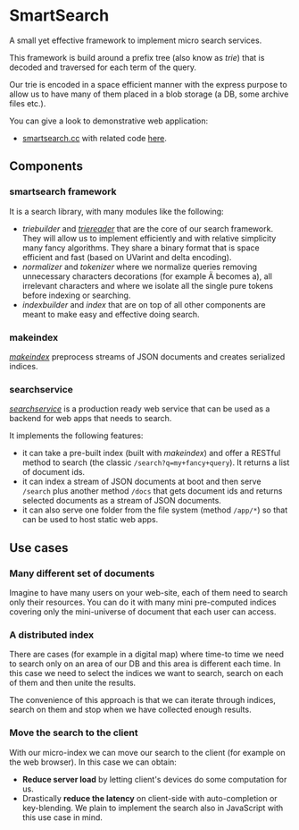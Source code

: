 # SmartSearch

A small yet effective framework to implement micro search services.

This framework is build around a prefix tree (also know as *trie*) that is 
decoded and traversed for each term of the query.

Our trie is encoded in a space efficient manner with the express purpose to 
allow us to have many of them placed in a blob storage (a DB, some archive
 files etc.).
 
You can give a look to demonstrative web application:
- [smartsearch.cc](http://smartsearch.cc) with related code 
  [here](https://github.com/rressi/smartsearch-demo).


## Components

### smartsearch framework
It is a search library, with many modules like the following:
- *triebuilder* and [*triereader*](doc/trie.md) that are the core of 
our search framework. They will allow us to implement efficiently and with 
relative simplicity many fancy algorithms. They share a binary format that is 
space efficient and fast (based on UVarint and delta encoding).
- *normalizer* and *tokenizer* where we normalize queries removing unnecessary
characters decorations (for example Ä becomes a), all irrelevant characters and
where we isolate all the single pure tokens before indexing or searching.
- *indexbuilder* and *index* that are on top of all other components are 
meant to make easy and effective doing search.

### makeindex
[*makeindex*](doc/makeindex.md) preprocess streams of JSON documents and 
creates serialized indices.

### searchservice
[*searchservice*](doc/searchservice.md) is a production ready web service that
can be used as a backend for web apps that needs to search.

It implements the following features:
- it can take a pre-built index (built with *makeindex*) and offer a RESTful 
  method to search (the classic `/search?q=my+fancy+query`). It returns a 
  list of document ids.
- it can index a stream of JSON documents at boot and then serve `/search` 
  plus another method `/docs` that gets document ids and returns selected 
  documents as a stream of JSON documents.
- it can also serve one folder from the file system (method `/app/*`) so that
  can be used to host static web apps.


## Use cases 
 
### Many different set of documents
Imagine to have many users on your web-site, each of them need to search 
only their resources. You can do it with many mini pre-computed indices 
covering only the mini-universe of document that each user can access.

### A distributed index
There are cases (for example in a digital map) where time-to time we need to 
search only on an area of our DB and this area is different each time. In 
this case we need to select the indices we want to search, search on each of 
them and then unite the results.

The convenience of this approach is that we can iterate through indices, 
search on them and stop when we have collected enough results.

### Move the search to the client
With our micro-index we can move our search to the client (for example on 
the web browser).
In this case we can obtain:
- **Reduce server load** by letting client's devices do some computation for us.
- Drastically **reduce the latency** on client-side with auto-completion or 
key-blending. We plain to implement the search also in JavaScript with this 
use case in mind.
